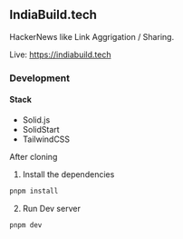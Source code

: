 ## IndiaBuild.tech

HackerNews like Link Aggrigation / Sharing.

Live: https://indiabuild.tech

### Development

#### Stack

- Solid.js
- SolidStart
- TailwindCSS

After cloning

1. Install the dependencies

```bash
pnpm install
```

2. Run Dev server

```bash
pnpm dev
```
